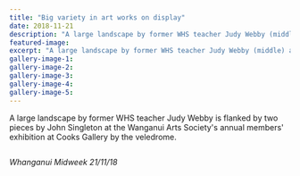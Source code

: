 ```yaml
---
title: "Big variety in art works on display"
date: 2018-11-21
description: "A large landscape by former WHS teacher Judy Webby (middle) at the Wanganui Arts Society's annual members' exhibition at..."
featured-image: 
excerpt: "A large landscape by former WHS teacher Judy Webby (middle) at the Wanganui Arts Society's annual members' exhibition at Cooks Gallery by the veledrome."
gallery-image-1: 
gallery-image-2: 
gallery-image-3: 
gallery-image-4: 
gallery-image-5: 
---
```


<p>A large landscape by former WHS teacher Judy Webby is flanked by two pieces by John Singleton at the Wanganui Arts Society's annual members' exhibition at Cooks Gallery by the veledrome.</p>
<p><img src="/uploads/5bfca55eff2a7c39a8000d5d/Judy-Webby-Midweek-21-nov-write-up.PNG" alt="" /></p>
<p><em>Whanganui Midweek 21/11/18</em></p>

